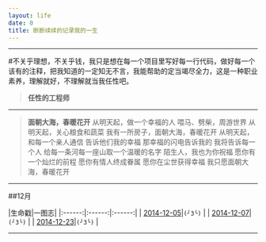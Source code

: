 ```yaml
---
layout: life
date: 0
title: 断断续续的记录我的一生
---
```


-----------------------------------------------

#不关乎理想，不关乎钱，我只是想在每一个项目里写好每一行代码，做好每一个该有的注释，把我知道的一定知无不言，我能帮助的定当竭尽全力，这是一种职业素养，理解就好，不理解就当我任性吧。

> **任性的工程师**

******

> **面朝大海，春暖花开**
从明天起，做一个幸福的人
喂马、劈柴，周游世界
从明天起，关心粮食和蔬菜
我有一所房子，面朝大海，春暖花开
从明天起，和每一个亲人通信
告诉他们我的幸福
那幸福的闪电告诉我的
我将告诉每一个人
给每一条河每一座山取一个温暖的名字
陌生人，我也为你祝福
愿你有一个灿烂的前程
愿你有情人终成眷属
愿你在尘世获得幸福
我只愿面朝大海，春暖花开

******
##12月


|生命戳|一图志|
|:------:|:------:|:------:|
| [2014-12-05](/life/2014/12/2014-12-05.html)|```(╯3╰)``` |
| [2014-12-07](/life/2014/12/2014-12-07.html)|```(╯3╰)``` |
| [2014-12-23](/life/2014/12/2014-12-23.html)|```(╯3╰)``` |

******


